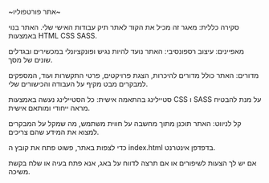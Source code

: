 ~אתר פורטפוליו~

סקירה כללית: 
מאגר זה מכיל את הקוד לאתר תיק עבודות האישי שלי. האתר בנוי באמצעות HTML CSS SASS.

מאפיינים: 
עיצוב רספונסיבי: האתר נועד להיות נגיש ופונקציונלי במכשירים ובגדלים שונים של מסך.

מדורים: 
האתר כולל מדורים להיכרות, הצגת פרויקטים, פרטי התקשרות ועוד, המספקים למבקרים מבט מקיף על העבודה והכישורים שלי.

סטיילינג בהתאמה אישית: 
כל הסטיילינג נעשה באמצעות CSS ו SASS על מנת להבטיח מראה ייחודי ומותאם אישית.

קל לניווט: 
האתר תוכנן מתוך מחשבה על חווית משתמש, מה שמקל על המבקרים למצוא את המידע שהם צריכים.

כדי לצפות באתר, פשוט פתח את קובץ ה index.html בדפדפן אינטרנט.

אם יש לך הצעות לשיפורים או אם תרצה לדווח על באג, אנא פתח בעיה או שלח בקשת משיכה.
